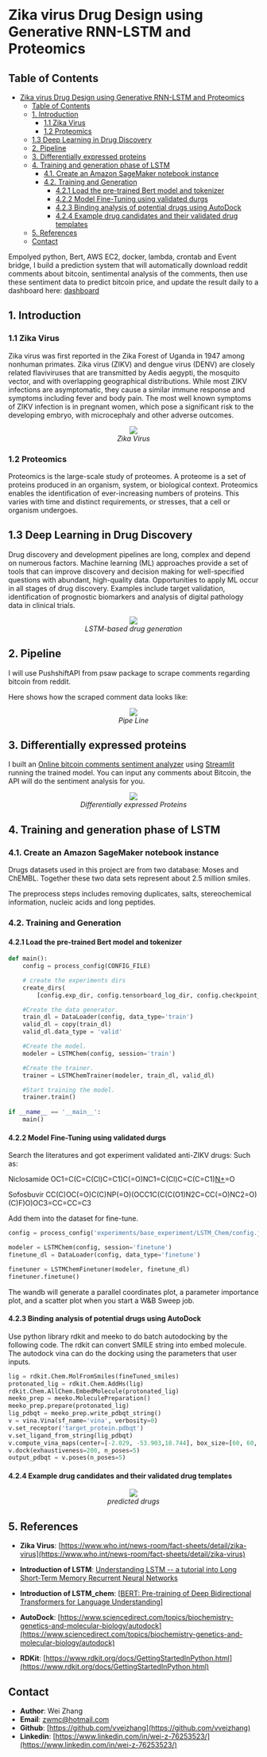 <p align="center">
<br>
</p>

# Zika virus Drug Design using Generative RNN-LSTM and Proteomics

## Table of Contents

- [Zika virus Drug Design using Generative RNN-LSTM and Proteomics](#zika-virus-drug-design-using-generative-rnn-lstm-and-proteomics)
  - [Table of Contents](#table-of-contents)
  - [1. Introduction](#1-introduction)
    - [1.1 Zika Virus](#11-zika-virus)
    - [1.2 Proteomics](#12-proteomics)
  - [1.3 Deep Learning in Drug Discovery](#13-deep-learning-in-drug-discovery)
  - [2. Pipeline](#2-pipeline)
  - [3. Differentially expressed proteins](#3-differentially-expressed-proteins)
  - [4. Training and generation phase of LSTM](#4-training-and-generation-phase-of-lstm)
    - [4.1. Create an Amazon SageMaker notebook instance](#41-create-an-amazon-sagemaker-notebook-instance)
    - [4.2. Training and Generation](#42-training-and-generation)
      - [4.2.1 Load the pre-trained Bert model and tokenizer](#421-load-the-pre-trained-bert-model-and-tokenizer)
      - [4.2.2 Model Fine-Tuning using validated durgs](#422-model-fine-tuning-using-validated-durgs)
      - [4.2.3 Binding analysis of potential drugs using AutoDock](#423-binding-analysis-of-potential-drugs-using-autodock)
      - [4.2.4 Example drug candidates and their validated drug templates](#424-example-drug-candidates-and-their-validated-drug-templates)
  - [5. References](#5-references)
  - [Contact](#contact)

Empolyed python, Bert, AWS EC2, docker, lambda, crontab and Event bridge, I build a prediction system that will automatically download reddit comments about bitcoin, sentimental analysis of the comments, then use these sentiment data to predict bitcoin price, and update the result daily to a dashboard here: [dashboard](http://18.224.251.221:8080/)

## 1. Introduction

### 1.1 Zika Virus

Zika virus was first reported in the Zika Forest of Uganda in 1947 among nonhuman primates. Zika virus (ZIKV) and dengue virus (DENV) are closely related flaviviruses that are transmitted by Aedis aegypti, the mosquito vector, and with overlapping geographical distributions. While most ZIKV infections are asymptomatic, they cause a similar immune response and symptoms including fever and body pain. The most well known symptoms of ZIKV infection is in pregnant women, which pose a significant risk to the developing embryo, with microcephaly and other adverse outcomes.

<p align="center">
<img src="/imgs/Structure-of-Zika-Virus.jpeg">
<br>
<em>Zika Virus</em></p>



### 1.2 Proteomics

Proteomics is the large-scale study of proteomes. A proteome is a set of proteins produced in an organism, system, or biological context. Proteomics enables the identification of ever-increasing numbers of proteins. This varies with time and distinct requirements, or stresses, that a cell or organism undergoes.

## 1.3 Deep Learning in Drug Discovery

Drug discovery and development pipelines are long, complex and depend on numerous factors. Machine learning (ML) approaches provide a set of tools that can improve discovery and decision making for well-specified questions with abundant, high-quality data. Opportunities to apply ML occur in all stages of drug discovery. Examples include target validation, identification of prognostic biomarkers and analysis of digital pathology data in clinical trials. 

<p align="center">
<img src="/imgs/lstm_chem.jpg">
<br>
<em>LSTM-based drug generation</em></p>

## 2. Pipeline

I will use PushshiftAPI from psaw package to scrape comments regarding bitcoin from reddit.


Here shows how the scraped comment data looks like:
<p align="center">
<img src="/imgs/PipeLine.png">
<br>
<em>Pipe Line</em></p>

## 3. Differentially expressed proteins

I built an [Online bitcoin comments sentiment analyzer](http://18.118.15.97:8501/) using [Streamlit](https://streamlit.io/) running the trained model. You can input any comments about Bitcoin, the API will do the sentiment analysis for you.

<p align="center">
<img src="/imgs/Fig1.png">
<br>
<em>Differentially expressed Proteins</em></p>


## 4. Training and generation phase of LSTM

### 4.1. Create an Amazon SageMaker notebook instance

Drugs datasets used in this project are from two database: Moses and ChEMBL. Together these two data sets represent about 2.5 million smiles.

The preprocess steps includes removing duplicates, salts, stereochemical information, nucleic acids and long peptides.

### 4.2. Training and Generation
#### 4.2.1 Load the pre-trained Bert model and tokenizer

```python
def main():
    config = process_config(CONFIG_FILE)

    # create the experiments dirs
    create_dirs(
        [config.exp_dir, config.tensorboard_log_dir, config.checkpoint_dir])

    #Create the data generator.
    train_dl = DataLoader(config, data_type='train')
    valid_dl = copy(train_dl)
    valid_dl.data_type = 'valid'

    #Create the model.
    modeler = LSTMChem(config, session='train')

    #Create the trainer.
    trainer = LSTMChemTrainer(modeler, train_dl, valid_dl)

    #Start training the model.
    trainer.train()
 
if __name__ == '__main__':
    main()
```
#### 4.2.2 Model Fine-Tuning using validated durgs
Search the literatures and got experiment validated anti-ZIKV drugs:
Such as:

Niclosamide	
OC1=C(C=C(Cl)C=C1)C(=O)NC1=C(Cl)C=C(C=C1)[N+]([O-])=O

Sofosbuvir
CC(C)OC(=O)C(C)NP(=O)(OCC1C(C(C(O1)N2C=CC(=O)NC2=O)(C)F)O)OC3=CC=CC=C3

Add them into the dataset for fine-tune.
```python
config = process_config('experiments/base_experiment/LSTM_Chem/config.json')

modeler = LSTMChem(config, session='finetune')
finetune_dl = DataLoader(config, data_type='finetune')

finetuner = LSTMChemFinetuner(modeler, finetune_dl)
finetuner.finetune()
```
The wandb will generate a parallel coordinates plot, a parameter importance plot, and a scatter plot when you start a W&B Sweep job. 


#### 4.2.3 Binding analysis of potential drugs using AutoDock

Use python library rdkit and meeko to do batch autodocking by the following code.
The rdkit can convert SMILE string into embed molecule. The autodock vina can do the docking using the parameters that user inputs.

```python
lig = rdkit.Chem.MolFromSmiles(fineTuned_smiles)
protonated_lig = rdkit.Chem.AddHs(lig)
rdkit.Chem.AllChem.EmbedMolecule(protonated_lig)  
meeko_prep = meeko.MoleculePreparation()
meeko_prep.prepare(protonated_lig)
lig_pdbqt = meeko_prep.write_pdbqt_string()
v = vina.Vina(sf_name='vina', verbosity=0)
v.set_receptor('target_protein.pdbqt')
v.set_ligand_from_string(lig_pdbqt)
v.compute_vina_maps(center=[-2.029, -53.903,18.744], box_size=[60, 60, 60])
v.dock(exhaustiveness=200, n_poses=5)
output_pdbqt = v.poses(n_poses=5)
```

#### 4.2.4 Example drug candidates and their validated drug templates


<p align="center">
<img src="/imgs/predicted_drugs.png">
<br>
<em>predicted drugs</em></p>

## 5. References

- **Zika Virus**: [https://www.who.int/news-room/fact-sheets/detail/zika-virus](https://www.who.int/news-room/fact-sheets/detail/zika-virus)
- **Introduction of LSTM**: [Understanding LSTM -- a tutorial into Long Short-Term Memory Recurrent Neural Networks](https://arxiv.org/abs/1909.09586)

- **Introduction of LSTM_chem**: [[BERT: Pre-training of Deep Bidirectional Transformers for Language Understanding](https://github.com/topazape/LSTM_Chem)]

- **AutoDock**: [https://www.sciencedirect.com/topics/biochemistry-genetics-and-molecular-biology/autodock](https://www.sciencedirect.com/topics/biochemistry-genetics-and-molecular-biology/autodock)
- **RDKit**: [https://www.rdkit.org/docs/GettingStartedInPython.html](https://www.rdkit.org/docs/GettingStartedInPython.html)

## Contact

- **Author**: Wei Zhang
- **Email**: [zwmc@hotmail.com](zwmc@hotmail.com)
- **Github**: [https://github.com/vveizhang](https://github.com/vveizhang)
- **Linkedin**: [https://www.linkedin.com/in/wei-z-76253523/](https://www.linkedin.com/in/wei-z-76253523/)
